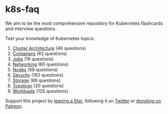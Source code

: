 # k8s-faq

We aim to be the most comprehensive repository for Kubernetes flashcards and interview questions.

Test your knowledge of Kubernetes topics:

1. [Cluster Architecture](./cluster-architecture.md) (46 questions)
1. [Containers](./containers.md) (62 questions)
1. [Jobs](./jobs.md) (16 questions)
1. [Networking](./networking.md) (60 questions)
1. [Nodes](./nodes.md) (59 questions)
1. [Security](./security.md) (193 questions)
1. [Storage](./storage.md) (89 questions)
1. [Topology](./topology.md) (20 questions)
1. [Workloads](./workloads.md) (125 questions)

Support this project by [leaving a Star](https://github.com/katademy/kubernetes-faq/stargazers), following it on [Twitter](https://twitter.com/katademy) or [donating on Patreon](https://patreon.com/icelynjennings).